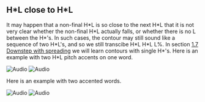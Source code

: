 H\*L close to H\*L
------------------

It may happen that a non-final H\*L is so close to the next H\*L that it is not very clear whether the non-final H\*L actually falls, or whether there is no L between the H\*'s. In such cases, the contour may still sound like a sequence of two H\*L's, and so we still transcibe H\*L H\*L L%. In section [1.7 Downstep with spreading](1_7.html) we will learn contours with single H\*'s. Here is an example with two H\*L pitch accents on one word.

![Audio](audio.gif) ![Audio](./audio/gif/048.gif)

Here is an example with two accented words.

![Audio](audio.gif) ![Audio](./audio/gif/078a.gif)
